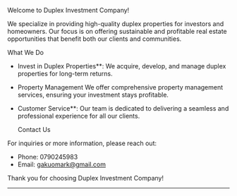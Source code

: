 

Welcome to Duplex Investment Company!

We specialize in providing high-quality duplex properties for investors and homeowners. Our focus is on offering sustainable and profitable real estate opportunities that benefit both our clients and communities.

 What We Do

- Invest in Duplex Properties**: We acquire, develop, and manage duplex properties for long-term returns.
- Property Management
  We offer comprehensive property management services, ensuring your investment stays profitable.
- Customer Service**: Our team is dedicated to delivering a seamless and professional experience for all our clients.

  Contact Us

For inquiries or more information, please reach out:

- Phone: 0790245983
- Email: gakuomark@gmail.com

Thank you for choosing Duplex Investment Company!

---

